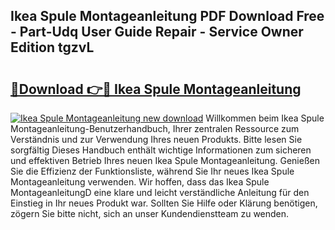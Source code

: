 ## Ikea Spule Montageanleitung PDF Download Free - Part-Udq User Guide Repair - Service Owner Edition tgzvL

# <h2><a href="http://df7who8.blite.top/?on=Ikea+Spule+Montageanleitung">🔗Download 👉🔴 Ikea Spule Montageanleitung</a></h2>

[![Ikea Spule Montageanleitung new download](https://i.imgur.com/lujVjoI.png)](http://df7who8.blite.top/?on=Ikea+Spule+Montageanleitung)
Willkommen beim Ikea Spule Montageanleitung-Benutzerhandbuch, Ihrer zentralen Ressource zum Verständnis und zur Verwendung Ihres neuen Produkts. Bitte lesen Sie sorgfältig Dieses Handbuch enthält wichtige Informationen zum sicheren und effektiven Betrieb Ihres neuen Ikea Spule Montageanleitung. Genießen Sie die Effizienz der Funktionsliste, während Sie Ihr neues Ikea Spule Montageanleitung verwenden. Wir hoffen, dass das Ikea Spule MontageanleitungD eine klare und leicht verständliche Anleitung für den Einstieg in Ihr neues Produkt war. Sollten Sie Hilfe oder Klärung benötigen, zögern Sie bitte nicht, sich an unser Kundendienstteam zu wenden.
